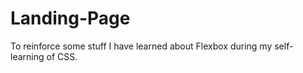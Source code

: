 # Landing-Page

To reinforce some stuff I have learned about Flexbox during my self-learning of CSS.
